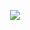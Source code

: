 <p align="center">
  <a href="https://skillicons.dev">
    <img src="https://skillicons.dev/icons?i=github,githubactions,docker,arch,aws,azure,cs,dotnet,angular" />
  </a>
</p>
